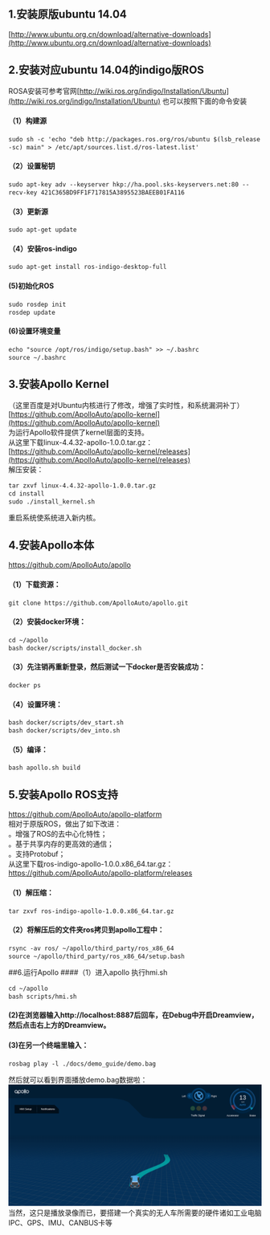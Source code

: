 ## 1.安装原版ubuntu 14.04
[http://www.ubuntu.org.cn/download/alternative-downloads](http://www.ubuntu.org.cn/download/alternative-downloads)  

## 2.安装对应ubuntu 14.04的indigo版ROS
ROSA安装可参考官网[http://wiki.ros.org/indigo/Installation/Ubuntu](http://wiki.ros.org/indigo/Installation/Ubuntu)
也可以按照下面的命令安装  
#### （1）构建源  
```
sudo sh -c 'echo "deb http://packages.ros.org/ros/ubuntu $(lsb_release -sc) main" > /etc/apt/sources.list.d/ros-latest.list'
```
#### （2）设置秘钥
```
sudo apt-key adv --keyserver hkp://ha.pool.sks-keyservers.net:80 --recv-key 421C365BD9FF1F717815A3895523BAEEB01FA116
```
#### （3）更新源
```
sudo apt-get update
```
#### （4）安装ros-indigo
```
sudo apt-get install ros-indigo-desktop-full
```
####  (5)初始化ROS
```
sudo rosdep init
rosdep update
```
####  (6)设置环境变量
```
echo "source /opt/ros/indigo/setup.bash" >> ~/.bashrc
source ~/.bashrc
```

## 3.安装Apollo Kernel
（这里百度是对Ubuntu内核进行了修改，增强了实时性，和系统漏洞补丁）  
[https://github.com/ApolloAuto/apollo-kernel](https://github.com/ApolloAuto/apollo-kernel)  
为运行Apollo软件提供了kernel层面的支持。  
从这里下载linux-4.4.32-apollo-1.0.0.tar.gz：   
[https://github.com/ApolloAuto/apollo-kernel/releases](https://github.com/ApolloAuto/apollo-kernel/releases)  
解压安装：  
```
tar zxvf linux-4.4.32-apollo-1.0.0.tar.gz
cd install
sudo ./install_kernel.sh
```
重启系统使系统进入新内核。  

## 4.安装Apollo本体
https://github.com/ApolloAuto/apollo
#### （1）下载资源：  
```
git clone https://github.com/ApolloAuto/apollo.git
```
#### （2）安装docker环境：
```
cd ~/apollo  
bash docker/scripts/install_docker.sh  
```
#### （3）先注销再重新登录，然后测试一下docker是否安装成功：  
```
docker ps  
```
#### （4）设置环境：  
```
bash docker/scripts/dev_start.sh  
bash docker/scripts/dev_into.sh  
```
#### （5）编译：  
```
bash apollo.sh build  
```

## 5.安装Apollo ROS支持
https://github.com/ApolloAuto/apollo-platform  
相对于原版ROS，做出了如下改进：  
。增强了ROS的去中心化特性；  
。基于共享内存的更高效的通信；  
。支持Protobuf；  
从这里下载ros-indigo-apollo-1.0.0.x86_64.tar.gz：  
https://github.com/ApolloAuto/apollo-platform/releases  
#### （1）解压缩：  
```
tar zxvf ros-indigo-apollo-1.0.0.x86_64.tar.gz
```
#### （2）将解压后的文件夹ros拷贝到apollo工程中：
```
rsync -av ros/ ~/apollo/third_party/ros_x86_64
source ~/apollo/third_party/ros_x86_64/setup.bash
```


##6.运行Apollo
####（1）进入apollo 执行hmi.sh
```
cd ~/apollo
bash scripts/hmi.sh
```
#### (2)在浏览器输入http://localhost:8887后回车，在Debug中开启Dreamview，然后点击右上方的Dreamview。
#### (3)在另一个终端里输入：
```
rosbag play -l ./docs/demo_guide/demo.bag
```
然后就可以看到界面播放demo.bag数据啦：
![tupian](images/dv_trajectory.png)
当然，这只是播放录像而已，要搭建一个真实的无人车所需要的硬件诸如工业电脑IPC、GPS、IMU、CANBUS卡等

